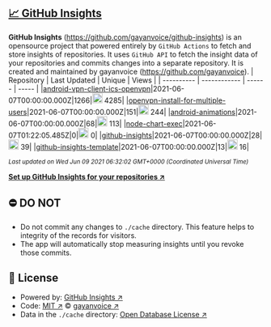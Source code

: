 ## [:chart_with_upwards_trend: GitHub Insights](https://github.com/gayanvoice/github-insights)
**GitHub Insights** (https://github.com/gayanvoice/github-insights) is an opensource project that powered entirely by  `GitHub Actions` to fetch and store insights of repositories.
It uses `GitHub API` to fetch the insight data of your repositories and commits changes into a separate repository. It is created and maintained by gayanvoice (https://github.com/gayanvoice).
| Repository | Last Updated | Unique | Views |
 | ---------- | ------------ | ------ | ----- |
|[android-vpn-client-ics-openvpn](https://github.com/gayanvoice/insights/tree/master/readme/207237845/week.md)|2021-06-07T00:00:00.000Z|1266|<img alt="Response time graph" src="https://github.com/gayanvoice/insights/raw/master/graph/207237845/small/week.png" height="20"> 4285|
|[openvpn-install-for-multiple-users](https://github.com/gayanvoice/insights/tree/master/readme/208378302/week.md)|2021-06-07T00:00:00.000Z|151|<img alt="Response time graph" src="https://github.com/gayanvoice/insights/raw/master/graph/208378302/small/week.png" height="20"> 244|
|[android-animations](https://github.com/gayanvoice/insights/tree/master/readme/209241190/week.md)|2021-06-07T00:00:00.000Z|68|<img alt="Response time graph" src="https://github.com/gayanvoice/insights/raw/master/graph/209241190/small/week.png" height="20"> 113|
|[node-chart-exec](https://github.com/gayanvoice/insights/tree/master/readme/370678191/week.md)|2021-06-07T01:22:05.485Z|0|<img alt="Response time graph" src="https://github.com/gayanvoice/insights/raw/master/graph/370678191/small/week.png" height="20"> 0|
|[github-insights](https://github.com/gayanvoice/insights/tree/master/readme/372371373/week.md)|2021-06-07T00:00:00.000Z|28|<img alt="Response time graph" src="https://github.com/gayanvoice/insights/raw/master/graph/372371373/small/week.png" height="20"> 39|
|[github-insights-template](https://github.com/gayanvoice/insights/tree/master/readme/372372861/week.md)|2021-06-07T00:00:00.000Z|13|<img alt="Response time graph" src="https://github.com/gayanvoice/insights/raw/master/graph/372372861/small/week.png" height="20"> 16|

<small><i>Last updated on Wed Jun 09 2021 06:32:02 GMT+0000 (Coordinated Universal Time)</i></small>

[**Set up GitHub Insights for your repositories ↗️**](https://github.com/gayanvoice/github-insights)
## ⛔ DO NOT
- Do not commit any changes to `./cache` directory. This feature helps to integrity of the records for visitors.
- The app will automatically stop measuring insights until you revoke those commits.
## 📄 License
- Powered by: [GitHub Insights ↗️](https://github.com/gayanvoice/github-insights)
- Code: [MIT ↗️](./LICENSE) © [gayanvoice ↗️](https://github.com/gayanvoice)
- Data in the `./cache` directory: [Open Database License ↗️](https://opendatacommons.org/licenses/odbl/1-0/)